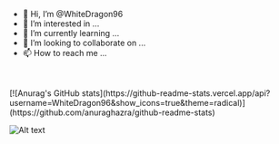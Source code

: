 - 👋 Hi, I’m @WhiteDragon96
- 👀 I’m interested in ...
- 🌱 I’m currently learning ...
- 💞️ I’m looking to collaborate on ...
- 📫 How to reach me ...
<!---
WhiteDragon96/WhiteDragon96 is a ✨ special ✨ repository because its `README.md` (this file) appears on your GitHub profile.
You can click the Preview link to take a look at your changes.
--->

</br>
</br>
<!---GitHub--->
[![Anurag's GitHub stats](https://github-readme-stats.vercel.app/api?username=WhiteDragon96&show_icons=true&theme=radical)](https://github.com/anuraghazra/github-readme-stats)

![Alt text](https://camo.githubusercontent.com/0ffb79e3834725840e871262d9150f494f79970b5b427c7410c484db9df3f5d4/68747470733a2f2f69322e7469696d672e636f6d2f3730363030352f306665623330356165373363396264662e676966 "optional title")
